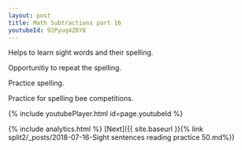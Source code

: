 ```yaml
---
layout: post
title: Math Subtractions part 16
youtubeId: 92Pyuq4Z6Y8
---
```

 
 
Helps to learn sight words and their spelling.

Opportunitiy to repeat the spelling. 

Practice spelling. 
 
Practice for spelling bee competitions. 
 
{% include youtubePlayer.html id=page.youtubeId %}
 
 
{% include analytics.html %} 
[Next]({{ site.baseurl }}{% link  split2/_posts/2018-07-16-Sight sentences reading practice 50.md%})
 

